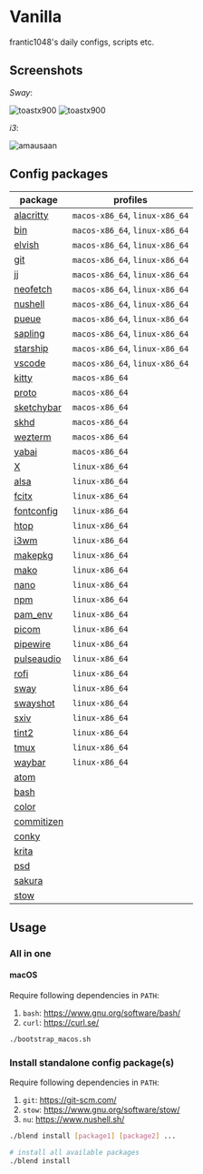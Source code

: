 # Vanilla

frantic1048's daily configs, scripts etc.

## Screenshots

_Sway_:

![toastx900](screenshots/toastx900_2021-07-30_13-00.png)
![toastx900](screenshots/toastx900_2021-07-30_13-14.png)

_i3_:

![amausaan](screenshots/amausaan_2022-04-05-232523.png)

## Config packages

| package                             | profiles                       |
| ----------------------------------- | ------------------------------ |
| [alacritty](alacritty)              | `macos-x86_64`, `linux-x86_64` |
| [bin](bin/bin)                      | `macos-x86_64`, `linux-x86_64` |
| [elvish](elvish/elvish)             | `macos-x86_64`, `linux-x86_64` |
| [git](git/git)                      | `macos-x86_64`, `linux-x86_64` |
| [jj](jj/jj)                         | `macos-x86_64`, `linux-x86_64` |
| [neofetch](neofetch)                | `macos-x86_64`, `linux-x86_64` |
| [nushell](nushell/nushell)          | `macos-x86_64`, `linux-x86_64` |
| [pueue](pueue/pueue)                | `macos-x86_64`, `linux-x86_64` |
| [sapling](sapling/sapling)          | `macos-x86_64`, `linux-x86_64` |
| [starship](starship)                | `macos-x86_64`, `linux-x86_64` |
| [vscode](vscode/User)               | `macos-x86_64`, `linux-x86_64` |
| [kitty](kitty/kitty)                | `macos-x86_64`                 |
| [proto](proto)                      | `macos-x86_64`                 |
| [sketchybar](sketchybar/sketchybar) | `macos-x86_64`                 |
| [skhd](skhd/skhd)                   | `macos-x86_64`                 |
| [wezterm](wezterm)                  | `macos-x86_64`                 |
| [yabai](yabai/yabai)                | `macos-x86_64`                 |
| [X](X)                              | `linux-x86_64`                 |
| [alsa](alsa)                        | `linux-x86_64`                 |
| [fcitx](fcitx/fcitx)                | `linux-x86_64`                 |
| [fontconfig](fontconfig/fontconfig) | `linux-x86_64`                 |
| [htop](htop/htop)                   | `linux-x86_64`                 |
| [i3wm](i3wm/i3)                     | `linux-x86_64`                 |
| [makepkg](makepkg)                  | `linux-x86_64`                 |
| [mako](mako/mako)                   | `linux-x86_64`                 |
| [nano](nano/nano)                   | `linux-x86_64`                 |
| [npm](npm)                          | `linux-x86_64`                 |
| [pam_env](pam_env)                  | `linux-x86_64`                 |
| [picom](picom/picom)                | `linux-x86_64`                 |
| [pipewire](pipewire/pipewire)       | `linux-x86_64`                 |
| [pulseaudio](pulseaudio/pulse)      | `linux-x86_64`                 |
| [rofi](rofi/rofi)                   | `linux-x86_64`                 |
| [sway](sway/sway)                   | `linux-x86_64`                 |
| [swayshot](swayshot)                | `linux-x86_64`                 |
| [sxiv](sxiv/sxiv/exec)              | `linux-x86_64`                 |
| [tint2](tint2/tint2)                | `linux-x86_64`                 |
| [tmux](tmux)                        | `linux-x86_64`                 |
| [waybar](waybar/waybar)             | `linux-x86_64`                 |
| [atom](atom)                        |                                |
| [bash](bash)                        |                                |
| [color](color)                      |                                |
| [commitizen](commitizen)            |                                |
| [conky](conky)                      |                                |
| [krita](krita)                      |                                |
| [psd](psd)                          |                                |
| [sakura](sakura)                    |                                |
| [stow](stow)                        |                                |

## Usage

### All in one

#### macOS

Require following dependencies in `PATH`:

1. `bash`: https://www.gnu.org/software/bash/
2. `curl`: https://curl.se/

```sh
./bootstrap_macos.sh
```

### Install standalone config package(s)

Require following dependencies in `PATH`:

1. `git`: https://git-scm.com/
2. `stow`: https://www.gnu.org/software/stow/
3. `nu`: https://www.nushell.sh/

```sh
./blend install [package1] [package2] ...

# install all available packages
./blend install
```
